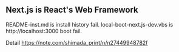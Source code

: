 ## Next.js is React's Web Framework

README-inst.md is install history fail.
local-boot-next.js-dev.vbs is http://localhost:3000 boot fail.

Detail https://note.com/shimada_print/n/n27449948782f

